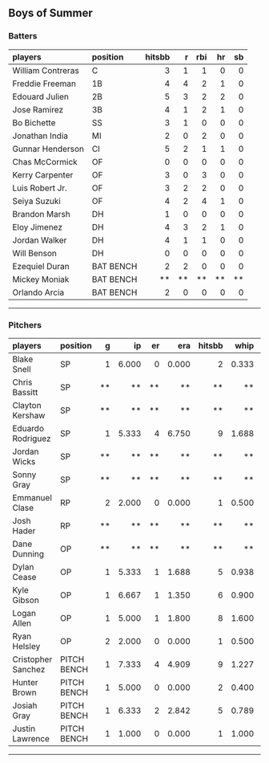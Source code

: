## Boys of Summer

### Batters

 
|players           |position  | hitsbb|  r| rbi| hr| sb| 
|:-----------------|:---------|------:|--:|---:|--:|--:| 
|William Contreras |C         |      3|  1|   1|  0|  0| 
|Freddie Freeman   |1B        |      4|  4|   2|  1|  0| 
|Edouard Julien    |2B        |      5|  3|   2|  2|  0| 
|Jose Ramirez      |3B        |      4|  1|   2|  1|  0| 
|Bo Bichette       |SS        |      3|  1|   0|  0|  0| 
|Jonathan India    |MI        |      2|  0|   2|  0|  0| 
|Gunnar Henderson  |CI        |      5|  2|   1|  1|  0| 
|Chas McCormick    |OF        |      0|  0|   0|  0|  0| 
|Kerry Carpenter   |OF        |      3|  0|   3|  0|  0| 
|Luis Robert Jr.   |OF        |      3|  2|   2|  0|  0| 
|Seiya Suzuki      |OF        |      4|  2|   4|  1|  0| 
|Brandon Marsh     |DH        |      1|  0|   0|  0|  0| 
|Eloy Jimenez      |DH        |      4|  3|   2|  1|  0| 
|Jordan Walker     |DH        |      4|  1|   1|  0|  0| 
|Will Benson       |DH        |      0|  0|   0|  0|  0| 
|Ezequiel Duran    |BAT BENCH |      2|  2|   0|  0|  0| 
|Mickey Moniak     |BAT BENCH |     **| **|  **| **| **| 
|Orlando Arcia     |BAT BENCH |      2|  0|   0|  0|  0| 


* * *

### Pitchers

 
|players            |position    |  g|    ip| er|   era| hitsbb|  whip| so|  w| sv| 
|:------------------|:-----------|--:|-----:|--:|-----:|------:|-----:|--:|--:|--:| 
|Blake Snell        |SP          |  1| 6.000|  0| 0.000|      2| 0.333|  8|  1|  0| 
|Chris Bassitt      |SP          | **|    **| **|    **|     **|    **| **| **| **| 
|Clayton Kershaw    |SP          | **|    **| **|    **|     **|    **| **| **| **| 
|Eduardo Rodriguez  |SP          |  1| 5.333|  4| 6.750|      9| 1.688|  5|  0|  0| 
|Jordan Wicks       |SP          | **|    **| **|    **|     **|    **| **| **| **| 
|Sonny Gray         |SP          | **|    **| **|    **|     **|    **| **| **| **| 
|Emmanuel Clase     |RP          |  2| 2.000|  0| 0.000|      1| 0.500|  2|  0|  1| 
|Josh Hader         |RP          | **|    **| **|    **|     **|    **| **| **| **| 
|Dane Dunning       |OP          | **|    **| **|    **|     **|    **| **| **| **| 
|Dylan Cease        |OP          |  1| 5.333|  1| 1.688|      5| 0.938|  8|  1|  0| 
|Kyle Gibson        |OP          |  1| 6.667|  1| 1.350|      6| 0.900|  4|  0|  0| 
|Logan Allen        |OP          |  1| 5.000|  1| 1.800|      8| 1.600|  5|  0|  0| 
|Ryan Helsley       |OP          |  2| 2.000|  0| 0.000|      1| 0.500|  2|  0|  2| 
|Cristopher Sanchez |PITCH BENCH |  1| 7.333|  4| 4.909|      9| 1.227| 10|  0|  0| 
|Hunter Brown       |PITCH BENCH |  1| 5.000|  0| 0.000|      2| 0.400|  7|  1|  0| 
|Josiah Gray        |PITCH BENCH |  1| 6.333|  2| 2.842|      5| 0.789| 10|  0|  0| 
|Justin Lawrence    |PITCH BENCH |  1| 1.000|  0| 0.000|      1| 1.000|  2|  0|  1| 


* * *


